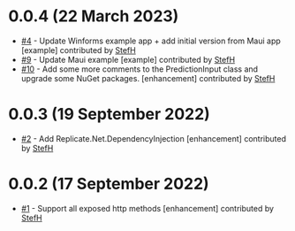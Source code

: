 # 0.0.4 (22 March 2023)
- [#4](https://github.com/StefH/Replicate.Net/pull/4) - Update Winforms example app + add initial version from Maui app [example] contributed by [StefH](https://github.com/StefH)
- [#9](https://github.com/StefH/Replicate.Net/pull/9) - Update Maui example [example] contributed by [StefH](https://github.com/StefH)
- [#10](https://github.com/StefH/Replicate.Net/pull/10) -  Add some more comments to the PredictionInput class and upgrade some NuGet packages. [enhancement] contributed by [StefH](https://github.com/StefH)

# 0.0.3 (19 September 2022)
- [#2](https://github.com/StefH/Replicate.Net/pull/2) - Add Replicate.Net.DependencyInjection [enhancement] contributed by [StefH](https://github.com/StefH)

# 0.0.2 (17 September 2022)
- [#1](https://github.com/StefH/Replicate.Net/pull/1) - Support all exposed http methods [enhancement] contributed by [StefH](https://github.com/StefH)

